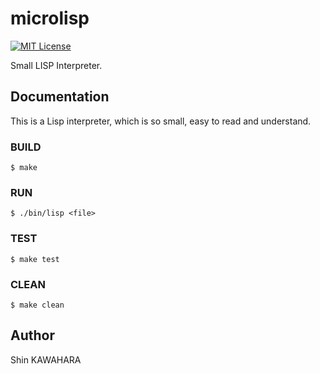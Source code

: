 # microlisp

[![MIT License](http://img.shields.io/badge/license-MIT-blue.svg?style=flat)](LICENSE)

Small LISP Interpreter.

## Documentation

This is a Lisp interpreter, which is so small, easy to read and understand.

### BUILD

```console
$ make
```

### RUN

```console
$ ./bin/lisp <file>
```

### TEST

```console
$ make test
```

### CLEAN

```console
$ make clean
```

## Author

Shin KAWAHARA
